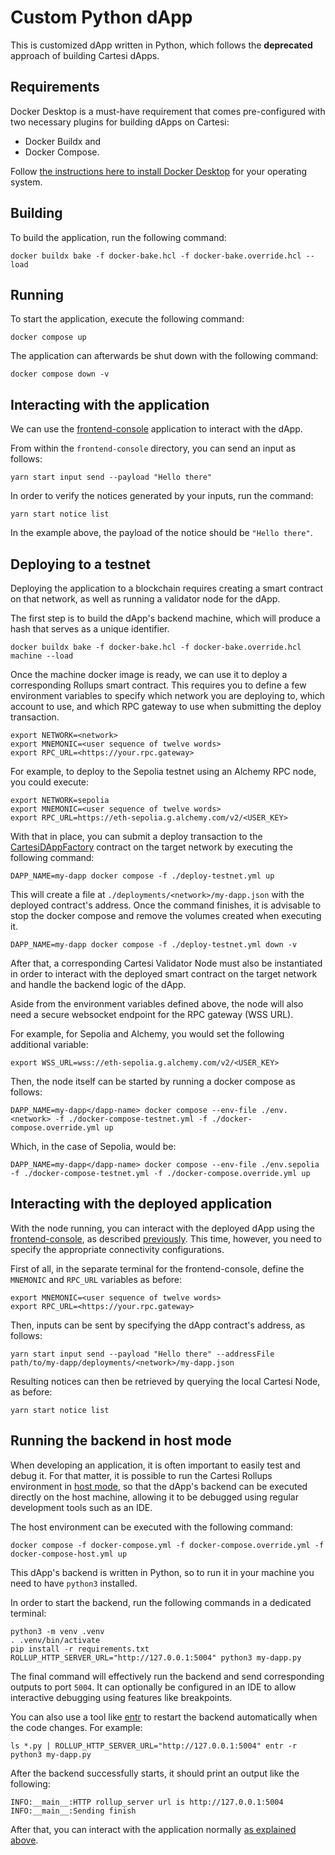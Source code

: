 # Custom Python dApp

This is customized dApp written in Python, which follows the **deprecated** approach of building Cartesi dApps.

## Requirements

Docker Desktop is a must-have requirement that comes pre-configured with two necessary plugins for building dApps on Cartesi:

- Docker Buildx and
- Docker Compose.

Follow [the instructions here to install Docker Desktop](https://www.docker.com/products/docker-desktop/) for your operating system.

## Building

To build the application, run the following command:

```shell
docker buildx bake -f docker-bake.hcl -f docker-bake.override.hcl --load
```

## Running

To start the application, execute the following command:

```shell
docker compose up
```

The application can afterwards be shut down with the following command:

```shell
docker compose down -v
```

## Interacting with the application

We can use the [frontend-console](https://github.com/Mugen-Builders/cartesi-curl) application to interact with the dApp.

From within the `frontend-console` directory, you can send an input as follows:

```shell
yarn start input send --payload "Hello there"
```

In order to verify the notices generated by your inputs, run the command:

```shell
yarn start notice list
```

In the example above, the payload of the notice should be `"Hello there"`.

## Deploying to a testnet

Deploying the application to a blockchain requires creating a smart contract on that network, as well as running a validator node for the dApp.

The first step is to build the dApp's backend machine, which will produce a hash that serves as a unique identifier.

```shell
docker buildx bake -f docker-bake.hcl -f docker-bake.override.hcl machine --load
```

Once the machine docker image is ready, we can use it to deploy a corresponding Rollups smart contract. This requires you to define a few environment variables to specify which network you are deploying to, which account to use, and which RPC gateway to use when submitting the deploy transaction.

```shell
export NETWORK=<network>
export MNEMONIC=<user sequence of twelve words>
export RPC_URL=<https://your.rpc.gateway>
```

For example, to deploy to the Sepolia testnet using an Alchemy RPC node, you could execute:

```shell
export NETWORK=sepolia
export MNEMONIC=<user sequence of twelve words>
export RPC_URL=https://eth-sepolia.g.alchemy.com/v2/<USER_KEY>
```

With that in place, you can submit a deploy transaction to the [CartesiDAppFactory](https://github.com/cartesi/rollups-contracts/blob/v1.2.0/onchain/rollups/contracts/dapp/CartesiDAppFactory.sol?_gl=1*uhbui4*_ga*MTI4NDAwNDc3MS4xNzA5NjI3MzIy*_ga_HM92STPNFJ*MTcxMTA5OTIyMS4yOS4xLjE3MTEwOTkyMjcuNTQuMC4w*_gcl_au*MjI5NDQ5NTA0LjE3MDk2MjczMjI.) contract on the target network by executing the following command:

```shell
DAPP_NAME=my-dapp docker compose -f ./deploy-testnet.yml up
```

This will create a file at `./deployments/<network>/my-dapp.json` with the deployed contract's address.
Once the command finishes, it is advisable to stop the docker compose and remove the volumes created when executing it.

```shell
DAPP_NAME=my-dapp docker compose -f ./deploy-testnet.yml down -v
```

After that, a corresponding Cartesi Validator Node must also be instantiated in order to interact with the deployed smart contract on the target network and handle the backend logic of the dApp.

Aside from the environment variables defined above, the node will also need a secure websocket endpoint for the RPC gateway (WSS URL).

For example, for Sepolia and Alchemy, you would set the following additional variable:

```shell
export WSS_URL=wss://eth-sepolia.g.alchemy.com/v2/<USER_KEY>
```

Then, the node itself can be started by running a docker compose as follows:

```shell
DAPP_NAME=my-dapp</dapp-name> docker compose --env-file ./env.<network> -f ./docker-compose-testnet.yml -f ./docker-compose.override.yml up
```

Which, in the case of Sepolia, would be:

```shell
DAPP_NAME=my-dapp</dapp-name> docker compose --env-file ./env.sepolia -f ./docker-compose-testnet.yml -f ./docker-compose.override.yml up
```

## Interacting with the deployed application

With the node running, you can interact with the deployed dApp using the [frontend-console](https://github.com/Mugen-Builders/cartesi-curl), as described [previously](#interacting-with-the-application).
This time, however, you need to specify the appropriate connectivity configurations.

First of all, in the separate terminal for the frontend-console, define the `MNEMONIC` and `RPC_URL` variables as before:

```shell
export MNEMONIC=<user sequence of twelve words>
export RPC_URL=<https://your.rpc.gateway>
```

Then, inputs can be sent by specifying the dApp contract's address, as follows:

```shell
yarn start input send --payload "Hello there" --addressFile path/to/my-dapp/deployments/<network>/my-dapp.json
```

Resulting notices can then be retrieved by querying the local Cartesi Node, as before:

```shell
yarn start notice list
```

## Running the backend in host mode

When developing an application, it is often important to easily test and debug it. For that matter, it is possible to run the Cartesi Rollups environment in [host mode](https://github.com/cartesi/rollups-examples/tree/main/README.md#host-mode), so that the dApp's backend can be executed directly on the host machine, allowing it to be debugged using regular development tools such as an IDE.

The host environment can be executed with the following command:

```shell
docker compose -f docker-compose.yml -f docker-compose.override.yml -f docker-compose-host.yml up
```

This dApp's backend is written in Python, so to run it in your machine you need to have `python3` installed.

In order to start the backend, run the following commands in a dedicated terminal:

```shell
python3 -m venv .venv
. .venv/bin/activate
pip install -r requirements.txt
ROLLUP_HTTP_SERVER_URL="http://127.0.0.1:5004" python3 my-dapp.py
```

The final command will effectively run the backend and send corresponding outputs to port `5004`.
It can optionally be configured in an IDE to allow interactive debugging using features like breakpoints.

You can also use a tool like [entr](https://eradman.com/entrproject/) to restart the backend automatically when the code changes. For example:

```shell
ls *.py | ROLLUP_HTTP_SERVER_URL="http://127.0.0.1:5004" entr -r python3 my-dapp.py
```

After the backend successfully starts, it should print an output like the following:

```log
INFO:__main__:HTTP rollup_server url is http://127.0.0.1:5004
INFO:__main__:Sending finish
```

After that, you can interact with the application normally [as explained above](#interacting-with-the-application).
